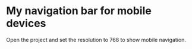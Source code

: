 # My navigation bar for mobile devices

Open the project and set the resolution to 768 to show mobile navigation.